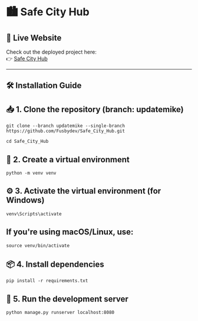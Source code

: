 # 🏙️ Safe City Hub

## 🚀 Live Website

Check out the deployed project here:  
👉 [Safe City Hub](https://safe-city-hub.onrender.com/safecityhub/home/)

---

## 🛠️ Installation Guide

## 📥 1. Clone the repository (branch: updatemike)
```
git clone --branch updatemike --single-branch https://github.com/Fusbydev/Safe_City_Hub.git
```
```
cd Safe_City_Hub
```

## 🧪 2. Create a virtual environment
```
python -m venv venv
```
## ⚙️ 3. Activate the virtual environment (for Windows)
```
venv\Scripts\activate
```
## If you're using macOS/Linux, use:
```source venv/bin/activate```

## 📦 4. Install dependencies
```
pip install -r requirements.txt
```
## 🚀 5. Run the development server
```
python manage.py runserver localhost:8080
```

